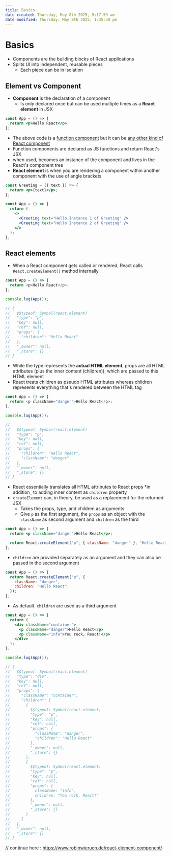 ```yaml
---
title: Basics
date created: Thursday, May 8th 2025, 9:17:59 am
date modified: Thursday, May 8th 2025, 1:35:38 pm
---
```


# Basics

- Components are the building blocks of React applications
- Splits UI into independent, reusable pieces
  - Each piece can be in isolation

## Element vs Component

- **Component** is the declaration of a component
  - Is only declared once but can be used multiple times as a **React element** in JSX

```jsx
const App = () => {
  return <p>Hello React</p>;
};
```

- The above code is a [function component](General%20-%20Types%20of%20React%20Components.md#React%20Fuction%20Components) but it can be [any other kind of React component](General%20-%20Types%20of%20React%20Components.md)
- Function components are declared as JS functions and return React's JSX
- when used, becomes an instance of the component and lives in the React's component tree
- **React element** is when you are rendering a component within another component with the use of angle brackets

```jsx {8-9}
const Greeting = ({ text }) => {
  return <p>{text}</p>;
};

const App = () => {
  return (
    <>
      <Greeting text="Hello Instance 1 of Greeting" />
      <Greeting text="Hello Instance 2 of Greeting" />
    </>
  );
};
```

## React elements

- When a React component gets called or rendered, React calls `React.createElement()` method internally

```js
const App = () => {
  return <p>Hello React</p>;
};

console.log(App());

// {
//   $$typeof: Symbol(react.element)
//   "type": "p",
//   "key": null,
//   "ref": null,
//   "props": {
//     "children": "Hello React"
//   },
//   "_owner": null,
//   "_store": {}
// }
```

- While the type represents the **actual HTML element**, props are all HTML attributes (plus the inner content (children)), which are passed to this HTML element
- React treats children as pseudo HTML attributes whereas children represents everything that's rendered between the HTML tag

```js {2, 14}
const App = () => {
  return <p className="danger">Hello React</p>;
};

console.log(App());

//
//   $$typeof: Symbol(react.element)
//   "type": "p",
//   "key": null,
//   "ref": null,
//   "props": {
//     "children": "Hello React",
//     "className": "danger"
//   },
//   "_owner": null,
//   "_store": {}
// }
```

- React essentially translates all HTML attributes to React props \*in addition\_ to adding inner content as `children` property
- `createElement` can, in theory, be used as a replacement for the returned JSX
  - Takes the props, type, and children as arguments
  - Give `p` as the first argument, the `props` as an object with the `className` as second argument and `children` as the third

```jsx add={4-8} del={2}
const App = () => {
  return <p className="danger">Hello React</p>;

  return React.createElement("p", { className: "danger" }, "Hello React");
};
```

- `children` are provided separately as an argument and they can also be passed in the second argument

```jsx {6}
const App = () => {
  return React.createElement("p", {
    className: "danger",
    children: "Hello React",
  });
};
```

- As default. `children` are used as a third argument

```jsx {14, 18-19, 22, 25-28, 34, 37-40, 44}
const App = () => {
  return (
    <div className="container">
      <p className="danger">Hello React</p>
      <p className="info">You rock, React!</p>
    </div>
  );
};

console.log(App());

// {
//   $$typeof: Symbol(react.element)
//   "type": "div",
//   "key": null,
//   "ref": null,
//   "props": {
//     "className": "container",
//     "children": [
//       {
//         $$typeof: Symbol(react.element)
//         "type": "p",
//         "key": null,
//         "ref": null,
//         "props": {
//           "className": "danger",
//           "children": "Hello React"
//         },
//         "_owner": null,
//         "_store": {}
//       },
//       {
//         $$typeof: Symbol(react.element)
//         "type": "p",
//         "key": null,
//         "ref": null,
//         "props": {
//           className: "info",
//           children: "You rock, React!"
//         },
//         "_owner": null,
//         "_store": {}
//       }
//     ]
//   },
//   "_owner": null,
//   "_store": {}
// }
```

// continue here : https://www.robinwieruch.de/react-element-component/
